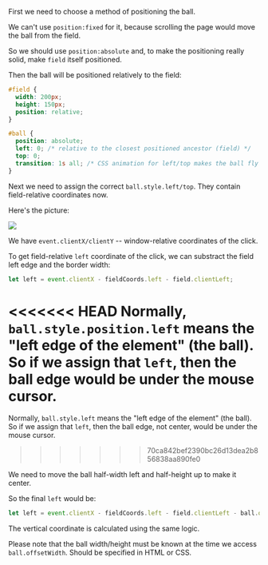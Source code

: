 
First we need to choose a method of positioning the ball.

We can't use `position:fixed` for it, because scrolling the page would move the ball from the field.

So we should use `position:absolute` and, to make the positioning really solid, make `field` itself positioned.

Then the ball will be positioned relatively to the field:

```css
#field {
  width: 200px;
  height: 150px;
  position: relative;
}

#ball {
  position: absolute;
  left: 0; /* relative to the closest positioned ancestor (field) */
  top: 0;
  transition: 1s all; /* CSS animation for left/top makes the ball fly */
}
```

Next we need to assign the correct `ball.style.left/top`. They contain field-relative coordinates now.

Here's the picture:

![](move-ball-coords.svg)

We have `event.clientX/clientY` -- window-relative coordinates of the click.

To get field-relative `left` coordinate of the click, we can substract the field left edge and the border width:

```js
let left = event.clientX - fieldCoords.left - field.clientLeft;
```

<<<<<<< HEAD
Normally, `ball.style.position.left` means the "left edge of the element" (the ball). So if we assign that `left`, then the ball edge would be under the mouse cursor.
=======
Normally, `ball.style.left` means the "left edge of the element" (the ball). So if we assign that `left`, then the ball edge, not center, would be under the mouse cursor.
>>>>>>> 70ca842bef2390bc26d13dea2b856838aa890fe0

We need to move the ball half-width left and half-height up to make it center.

So the final `left` would be:

```js
let left = event.clientX - fieldCoords.left - field.clientLeft - ball.offsetWidth/2;
```

The vertical coordinate is calculated using the same logic.

Please note that the ball width/height must be known at the time we access `ball.offsetWidth`. Should be specified in HTML or CSS.
